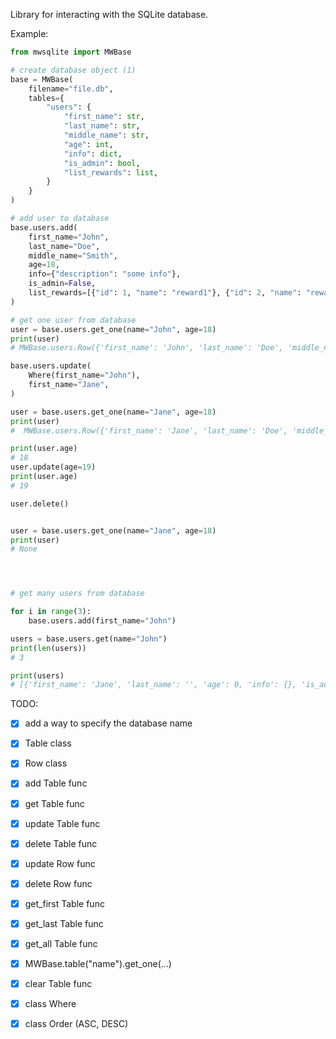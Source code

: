 Library for interacting with the SQLite database.

Example:

```python
from mwsqlite import MWBase

# create database object (1)
base = MWBase(
    filename="file.db",
    tables={
        "users": {
            "first_name": str,
            "last_name": str,
            "middle_name": str,
            "age": int,
            "info": dict,
            "is_admin": bool,
            "list_rewards": list,
        }
    }
)

# add user to database
base.users.add(
    first_name="John",
    last_name="Doe",
    middle_name="Smith",
    age=18,
    info={"description": "some info"},
    is_admin=False,
    list_rewards=[{"id": 1, "name": "reward1"}, {"id": 2, "name": "reward2"}],
)

# get one user from database
user = base.users.get_one(name="John", age=18)
print(user)
# MWBase.users.Row({'first_name': 'John', 'last_name': 'Doe', 'middle_name': 'Smith', 'age': 18, 'info': {'description': 'some info'}, 'is_admin': False, 'list_rewards': [{'id': 1, 'name': 'reward1'}, {'id': 2, 'name': 'reward2'}]})

base.users.update(
    Where(first_name="John"),
    first_name="Jane",
)

user = base.users.get_one(name="Jane", age=18)
print(user)
#  MWBase.users.Row({'first_name': 'Jane', 'last_name': 'Doe', 'middle_name': 'Smith', 'age': 18, 'info': {'description': 'some info'}, 'is_admin': False, 'list_rewards': [{'id': 1, 'name': 'reward1'}, {'id': 2, 'name': 'reward2'}]})

print(user.age)
# 18
user.update(age=19)
print(user.age)
# 19

user.delete()


user = base.users.get_one(name="Jane", age=18)
print(user)
# None




# get many users from database

for i in range(3):
    base.users.add(first_name="John")

users = base.users.get(name="John")
print(len(users))
# 3

print(users)
# [{'first_name': 'Jane', 'last_name': '', 'age': 0, 'info': {}, 'is_admin': False, 'list_rewards': []}, ...]

```

TODO:
- [x] add a way to specify the database name
- [x] Table class
- [x] Row class
- [x] add Table func
- [x] get Table func
- [x] update Table func
- [x] delete Table func
- [x] update Row func
- [x] delete Row func
- [x] get_first Table func
- [x] get_last Table func
- [x] get_all Table func
- [x] MWBase.table("name").get_one(...)
- [x] clear Table func
- [x] class Where
- [x] class Order (ASC, DESC)


